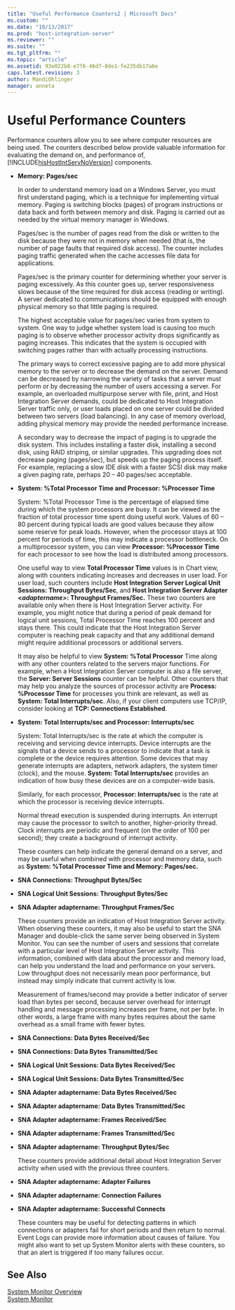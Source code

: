 ```yaml
---
title: "Useful Performance Counters2 | Microsoft Docs"
ms.custom: ""
ms.date: "10/13/2017"
ms.prod: "host-integration-server"
ms.reviewer: ""
ms.suite: ""
ms.tgt_pltfrm: ""
ms.topic: "article"
ms.assetid: 93e022b8-e7f6-46d7-8de1-fe235db17a6e
caps.latest.revision: 3
author: MandiOhlinger
manager: anneta
---
```

# Useful Performance Counters
Performance counters allow you to see where computer resources are being used. The counters described below provide valuable information for evaluating the demand on, and performance of, [!INCLUDE[hisHostIntServNoVersion](../core/includes/hishostintservnoversion-md.md)] components.  
  
-   **Memory: Pages/sec**  
  
     In order to understand memory load on a Windows Server, you must first understand paging, which is a technique for implementing virtual memory. Paging is switching blocks (pages) of program instructions or data back and forth between memory and disk. Paging is carried out as needed by the virtual memory manager in Windows.  
  
     Pages/sec is the number of pages read from the disk or written to the disk because they were not in memory when needed (that is, the number of page faults that required disk access). The counter includes paging traffic generated when the cache accesses file data for applications.  
  
     Pages/sec is the primary counter for determining whether your server is paging excessively. As this counter goes up, server responsiveness slows because of the time required for disk access (reading or writing). A server dedicated to communications should be equipped with enough physical memory so that little paging is required.  
  
     The highest acceptable value for pages/sec varies from system to system. One way to judge whether system load is causing too much paging is to observe whether processor activity drops significantly as paging increases. This indicates that the system is occupied with switching pages rather than with actually processing instructions.  
  
     The primary ways to correct excessive paging are to add more physical memory to the server or to decrease the demand on the server. Demand can be decreased by narrowing the variety of tasks that a server must perform or by decreasing the number of users accessing a server. For example, an overloaded multipurpose server with file, print, and Host Integration Server demands, could be dedicated to Host Integration Server traffic only, or user loads placed on one server could be divided between two servers (load balancing). In any case of memory overload, adding physical memory may provide the needed performance increase.  
  
     A secondary way to decrease the impact of paging is to upgrade the disk system. This includes installing a faster disk, installing a second disk, using RAID striping, or similar upgrades. This upgrading does not decrease paging (pages/sec), but speeds up the paging process itself. For example, replacing a slow IDE disk with a faster SCSI disk may make a given paging rate, perhaps 20 – 40 pages/sec acceptable.  
  
-   **System: %Total Processor Time and Processor: %Processor Time**  
  
     System: %Total Processor Time is the percentage of elapsed time during which the system processors are busy. It can be viewed as the fraction of total processor time spent doing useful work. Values of 60 – 80 percent during typical loads are good values because they allow some reserve for peak loads. However, when the processor stays at 100 percent for periods of time, this may indicate a processor bottleneck. On a multiprocessor system, you can view **Processor: %Processor Time** for each processor to see how the load is distributed among processors.  
  
     One useful way to view **Total Processor Time** values is in Chart view, along with counters indicating increases and decreases in user load. For user load, such counters include **Host Integration Server Logical Unit Sessions: Throughput Bytes/Sec**, and **Host Integration Server Adapter \<*adaptername>*: Throughput Frames/Sec.** These two counters are available only when there is Host Integration Server activity. For example, you might notice that during a period of peak demand for logical unit sessions, Total Processor Time reaches 100 percent and stays there. This could indicate that the Host Integration Server computer is reaching peak capacity and that any additional demand might require additional processors or additional servers.  
  
     It may also be helpful to view **System: %Total Processor** Time along with any other counters related to the servers major functions. For example, when a Host Integration Server computer is also a file server, the **Server: Server Sessions** counter can be helpful. Other counters that may help you analyze the sources of processor activity are **Process: %Processor Time** for processes you think are relevant, as well as **System: Total Interrupts/sec**. Also, if your client computers use TCP/IP, consider looking at **TCP: Connections Established**.  
  
-   **System: Total Interrupts/sec and Processor: Interrupts/sec**  
  
     System: Total Interrupts/sec is the rate at which the computer is receiving and servicing device interrupts. Device interrupts are the signals that a device sends to a processor to indicate that a task is complete or the device requires attention. Some devices that may generate interrupts are adapters, network adapters, the system timer (clock), and the mouse. **System: Total Interrupts/sec** provides an indication of how busy these devices are on a computer-wide basis.  
  
     Similarly, for each processor, **Processor: Interrupts/sec** is the rate at which the processor is receiving device interrupts.  
  
     Normal thread execution is suspended during interrupts. An interrupt may cause the processor to switch to another, higher-priority thread. Clock interrupts are periodic and frequent (on the order of 100 per second); they create a background of interrupt activity.  
  
     These counters can help indicate the general demand on a server, and may be useful when combined with processor and memory data, such as **System: %Total Processor Time and Memory: Pages/sec.**  
  
-   **SNA Connections: Throughput Bytes/Sec**  
  
-   **SNA Logical Unit Sessions: Throughput Bytes/Sec**  
  
-   **SNA Adapter adaptername: Throughput Frames/Sec**  
  
     These counters provide an indication of Host Integration Server activity. When observing these counters, it may also be useful to start the SNA Manager and double-click the same server being observed in System Monitor. You can see the number of users and sessions that correlate with a particular level of Host Integration Server activity. This information, combined with data about the processor and memory load, can help you understand the load and performance on your servers. Low throughput does not necessarily mean poor performance, but instead may simply indicate that current activity is low.  
  
     Measurement of frames/second may provide a better indicator of server load than bytes per second, because server overhead for interrupt handling and message processing increases per frame, not per byte. In other words, a large frame with many bytes requires about the same overhead as a small frame with fewer bytes.  
  
-   **SNA Connections: Data Bytes Received/Sec**  
  
-   **SNA Connections: Data Bytes Transmitted/Sec**  
  
-   **SNA Logical Unit Sessions: Data Bytes Received/Sec**  
  
-   **SNA Logical Unit Sessions: Data Bytes Transmitted/Sec**  
  
-   **SNA Adapter adaptername: Data Bytes Received/Sec**  
  
-   **SNA Adapter adaptername: Data Bytes Transmitted/Sec**  
  
-   **SNA Adapter adaptername: Frames Received/Sec**  
  
-   **SNA Adapter adaptername: Frames Transmitted/Sec**  
  
-   **SNA Adapter adaptername: Throughput Bytes/Sec**  
  
     These counters provide additional detail about Host Integration Server activity when used with the previous three counters.  
  
-   **SNA Adapter adaptername: Adapter Failures**  
  
-   **SNA Adapter adaptername: Connection Failures**  
  
-   **SNA Adapter adaptername: Successful Connects**  
  
     These counters may be useful for detecting patterns in which connections or adapters fail for short periods and then return to normal. Event Logs can provide more information about causes of failure. You might also want to set up System Monitor alerts with these counters, so that an alert is triggered if too many failures occur.  
  
## See Also  
 [System Monitor Overview](../core/system-monitor-overview.md)   
 [System Monitor](../core/system-monitor.md)